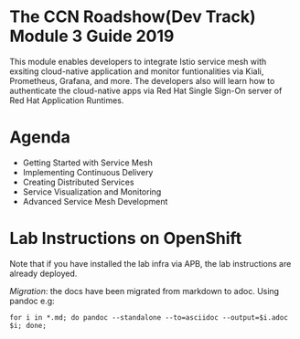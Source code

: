 The CCN Roadshow(Dev Track) Module 3 Guide 2019
===
This module enables developers to integrate Istio service mesh with exsiting cloud-native application and monitor funtionalities via Kiali, Prometheus, Grafana, and more.
The developers also will learn how to authenticate the cloud-native apps via Red Hat Single Sign-On server of Red Hat Application Runtimes.

Agenda
===
* Getting Started with Service Mesh
* Implementing Continuous Delivery
* Creating Distributed Services
* Service Visualization and Monitoring
* Advanced Service Mesh Development

Lab Instructions on OpenShift
===

Note that if you have installed the lab infra via APB, the lab instructions are already deployed.


_Migration_: the docs have been migrated from markdown to adoc. 
Using pandoc e.g: 
``` 
for i in *.md; do pandoc --standalone --to=asciidoc --output=$i.adoc $i; done;
```